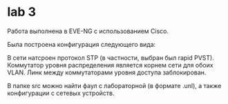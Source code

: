 # lab 3
Работа выполнена в EVE-NG с использованием Cisco.

Была построена конфигурация следующего вида:


В сети натсроен протокол STP (в частности, выбран был rapid PVST). Коммутатор уровня распределения является корнем сети для обоих VLAN. Линк между коммутаторами уровня доступа заблокирован.

В папке src можно найти фаул с лабораторной (в формате .unl), а также конфигурации с сетевых устройств.
